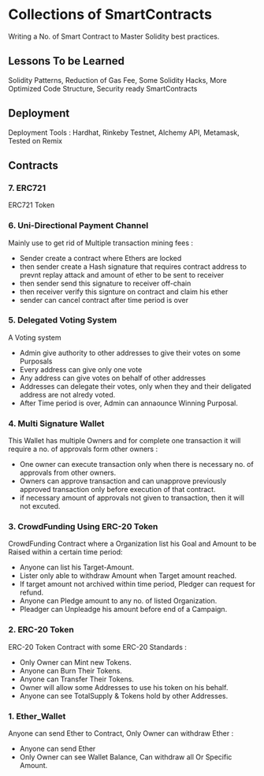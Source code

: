 # Collections of SmartContracts

Writing a No. of Smart Contract to Master Solidity best practices.

## Lessons To be Learned

Solidity Patterns, Reduction of Gas Fee, Some Solidity Hacks, More Optimized Code Structure, Security ready SmartContracts

## Deployment

Deployment Tools : Hardhat, Rinkeby Testnet, Alchemy API, Metamask, Tested on Remix

## Contracts

### 7. ERC721

ERC721 Token

### 6. Uni-Directional Payment Channel

Mainly use to get rid of Multiple transaction mining fees :

- Sender create a contract where Ethers are locked
- then sender create a Hash signature that requires contract address to prevnt replay attack and amount of ether to be sent to receiver
- then sender send this signature to receiver off-chain
- then receiver verify this signture on contract and claim his ether
- sender can cancel contract after time period is over

### 5. Delegated Voting System

A Voting system

- Admin give authority to other addresses to give their votes on some Purposals
- Every address can give only one vote
- Any address can give votes on behalf of other addresses
- Addresses can delegate their votes, only when they and their deligated address are not alredy voted.
- After Time period is over, Admin can annaounce Winning Purposal.

### 4. Multi Signature Wallet

This Wallet has multiple Owners and for complete one transaction it will require a no. of approvals form other owners :

- One owner can execute transaction only when there is necessary no. of approvals from other owners.
- Owners can approve transaction and can unapprove previously approved transaction only before execution of that contract.
- if necessary amount of approvals not given to transaction, then it will not excuted.

### 3. CrowdFunding Using ERC-20 Token

CrowdFunding Contract where a Organization list his Goal and Amount to be Raised within a certain time period:

- Anyone can list his Target-Amount.
- Lister only able to withdraw Amount when Target amount reached.
- If target amount not archived within time period, Pledger can request for refund.
- Anyone can Pledge amount to any no. of listed Organization.
- Pleadger can Unpleadge his amount before end of a Campaign.

### 2. ERC-20 Token

ERC-20 Token Contract with some ERC-20 Standards :

- Only Owner can Mint new Tokens.
- Anyone can Burn Their Tokens.
- Anyone can Transfer Their Tokens.
- Owner will allow some Addresses to use his token on his behalf.
- Anyone can see TotalSupply & Tokens hold by other Addresses.

### 1. Ether_Wallet

Anyone can send Ether to Contract, Only Owner can withdraw Ether :

- Anyone can send Ether
- Only Owner can see Wallet Balance, Can withdraw all Or Specific Amount.
